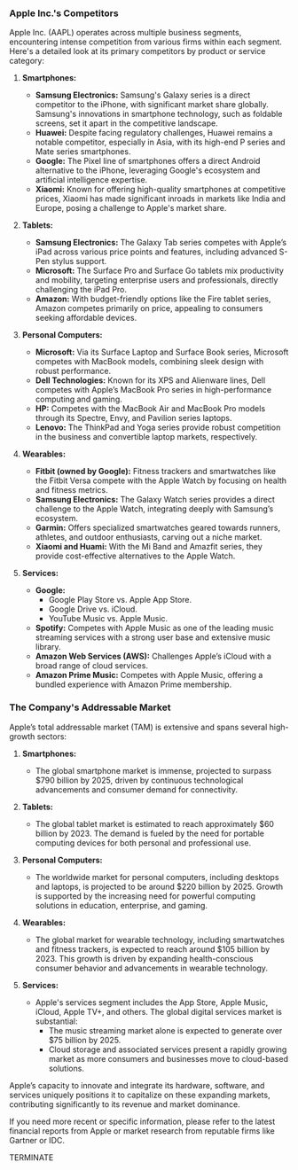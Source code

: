 ### Apple Inc.'s Competitors

Apple Inc. (AAPL) operates across multiple business segments, encountering intense competition from various firms within each segment. Here's a detailed look at its primary competitors by product or service category:

1. **Smartphones:**
   - **Samsung Electronics:** Samsung's Galaxy series is a direct competitor to the iPhone, with significant market share globally. Samsung's innovations in smartphone technology, such as foldable screens, set it apart in the competitive landscape.
   - **Huawei:** Despite facing regulatory challenges, Huawei remains a notable competitor, especially in Asia, with its high-end P series and Mate series smartphones.
   - **Google:** The Pixel line of smartphones offers a direct Android alternative to the iPhone, leveraging Google's ecosystem and artificial intelligence expertise.
   - **Xiaomi:** Known for offering high-quality smartphones at competitive prices, Xiaomi has made significant inroads in markets like India and Europe, posing a challenge to Apple's market share.

2. **Tablets:**
   - **Samsung Electronics:** The Galaxy Tab series competes with Apple’s iPad across various price points and features, including advanced S-Pen stylus support.
   - **Microsoft:** The Surface Pro and Surface Go tablets mix productivity and mobility, targeting enterprise users and professionals, directly challenging the iPad Pro.
   - **Amazon:** With budget-friendly options like the Fire tablet series, Amazon competes primarily on price, appealing to consumers seeking affordable devices.

3. **Personal Computers:**
   - **Microsoft:** Via its Surface Laptop and Surface Book series, Microsoft competes with MacBook models, combining sleek design with robust performance.
   - **Dell Technologies:** Known for its XPS and Alienware lines, Dell competes with Apple’s MacBook Pro series in high-performance computing and gaming.
   - **HP:** Competes with the MacBook Air and MacBook Pro models through its Spectre, Envy, and Pavilion series laptops.
   - **Lenovo:** The ThinkPad and Yoga series provide robust competition in the business and convertible laptop markets, respectively.

4. **Wearables:**
   - **Fitbit (owned by Google):** Fitness trackers and smartwatches like the Fitbit Versa compete with the Apple Watch by focusing on health and fitness metrics.
   - **Samsung Electronics:** The Galaxy Watch series provides a direct challenge to the Apple Watch, integrating deeply with Samsung’s ecosystem.
   - **Garmin:** Offers specialized smartwatches geared towards runners, athletes, and outdoor enthusiasts, carving out a niche market.
   - **Xiaomi and Huami:** With the Mi Band and Amazfit series, they provide cost-effective alternatives to the Apple Watch.

5. **Services:**
   - **Google:**
     - Google Play Store vs. Apple App Store.
     - Google Drive vs. iCloud.
     - YouTube Music vs. Apple Music.
   - **Spotify:** Competes with Apple Music as one of the leading music streaming services with a strong user base and extensive music library.
   - **Amazon Web Services (AWS):** Challenges Apple’s iCloud with a broad range of cloud services.
   - **Amazon Prime Music:** Competes with Apple Music, offering a bundled experience with Amazon Prime membership.

### The Company's Addressable Market

Apple’s total addressable market (TAM) is extensive and spans several high-growth sectors:

1. **Smartphones:**
   - The global smartphone market is immense, projected to surpass $790 billion by 2025, driven by continuous technological advancements and consumer demand for connectivity.

2. **Tablets:**
   - The global tablet market is estimated to reach approximately $60 billion by 2023. The demand is fueled by the need for portable computing devices for both personal and professional use.

3. **Personal Computers:**
   - The worldwide market for personal computers, including desktops and laptops, is projected to be around $220 billion by 2025. Growth is supported by the increasing need for powerful computing solutions in education, enterprise, and gaming.

4. **Wearables:**
   - The global market for wearable technology, including smartwatches and fitness trackers, is expected to reach around $105 billion by 2023. This growth is driven by expanding health-conscious consumer behavior and advancements in wearable technology.

5. **Services:**
   - Apple's services segment includes the App Store, Apple Music, iCloud, Apple TV+, and others. The global digital services market is substantial:
     - The music streaming market alone is expected to generate over $75 billion by 2025.
     - Cloud storage and associated services present a rapidly growing market as more consumers and businesses move to cloud-based solutions.

Apple’s capacity to innovate and integrate its hardware, software, and services uniquely positions it to capitalize on these expanding markets, contributing significantly to its revenue and market dominance.

If you need more recent or specific information, please refer to the latest financial reports from Apple or market research from reputable firms like Gartner or IDC.

TERMINATE